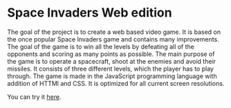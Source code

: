 # Space Invaders Web edition
The goal of the project is to create a web based video game. It is based on the once popular Space Invaders game and contains many improvements. The goal of the game is to win all the levels by defeating all of the opponents and scoring as many points as possible. The main purpose of the game is to operate a spacecraft, shoot at the enemies and avoid their missiles. It consists of three different levels, which the player has to play through. The game is made in the JavaScript programming language with addition of HTTMl and CSS. It is optimized for all current screen resolutions. 

You can try it [here](https://mevljas.github.io/SpaceInvaders_Web/).
